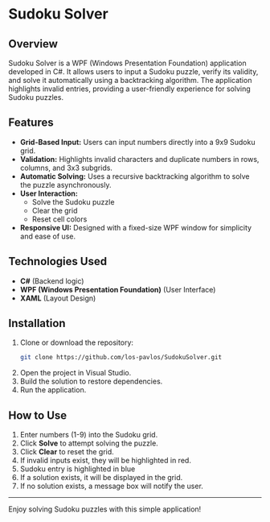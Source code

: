 # Sudoku Solver

## Overview
Sudoku Solver is a WPF (Windows Presentation Foundation) application developed in C#. It allows users to input a Sudoku puzzle, verify its validity, and solve it automatically using a backtracking algorithm. The application highlights invalid entries, providing a user-friendly experience for solving Sudoku puzzles.

## Features
- **Grid-Based Input:** Users can input numbers directly into a 9x9 Sudoku grid.
- **Validation:** Highlights invalid characters and duplicate numbers in rows, columns, and 3x3 subgrids.
- **Automatic Solving:** Uses a recursive backtracking algorithm to solve the puzzle asynchronously.
- **User Interaction:**
  - Solve the Sudoku puzzle
  - Clear the grid
  - Reset cell colors
- **Responsive UI:** Designed with a fixed-size WPF window for simplicity and ease of use.

## Technologies Used
- **C#** (Backend logic)
- **WPF (Windows Presentation Foundation)** (User Interface)
- **XAML** (Layout Design)

## Installation
1. Clone or download the repository:
   ```sh
   git clone https://github.com/los-pavlos/SudokuSolver.git
   ```
2. Open the project in Visual Studio.
3. Build the solution to restore dependencies.
4. Run the application.

## How to Use
1. Enter numbers (1-9) into the Sudoku grid.
2. Click **Solve** to attempt solving the puzzle.
3. Click **Clear** to reset the grid.
4. If invalid inputs exist, they will be highlighted in red.
5. Sudoku entry is highlighted in blue
6. If a solution exists, it will be displayed in the grid.
7. If no solution exists, a message box will notify the user.

---
Enjoy solving Sudoku puzzles with this simple application!

